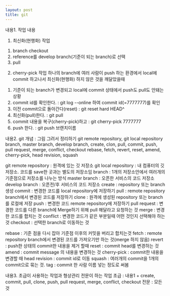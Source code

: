 ```yaml
---
layout: post
title: git
---
```


내용1. 작업 내용
1. 최신화(현행화) 작업
1) branch checkout
2) reference를 develop branch(기준이 되는 branch)로 선택
3) pull

2. cherry-pick 작업
하나의 branch에 여러 사람이 push 하는 환경에서 local에 commit 하고나서 최신화(현행화) 하지 않은 것을 깨달았을때
1) 기준이 되는 branch가 변경되고 local에 commit 상태에서 push도 pull도 안돼는 상황
2) commit id를 확인한다. : git log --online 하여 commit id(=7777777)를 확인
3) 이전 commit으로 돌아간다(reset) : git reset hard HEAD^
4) 최신화(pull)한다. : git pull
5) commit 내용을 복구(cherry-pick)하고 : git cherry-pick 7777777
6) push 한다. : git push 브랜치이름

내용2. git 개념 : 그림 그려서 정리하기
git remote repository, git local repository
branch, master branch, develop branch, create, clon, pull, commit, push, pull request, merge, conflict, checkout
rebase, fetch, revert, reset, amend, cherry-pick, head revision, squash

git remote repository : 원격에 있는 깃 저장소
git local repository : 내 컴퓨터의 깃 저장소. 코드를 save한 곳과는 별도의 저장소임
branch : 1개의 저장소안에서 여러개의 기준점으로 저장소를 나누는 방식
master branch : 오픈한 서비스의 코드 저장소
develop branch : 오픈전/후 서비스의 코드 저장소
create : repository 또는 branch 생성
commit : 변경한 코드를 local repository에 저장하기
pull : remote repository branch에서 변경된 코드를 저장하기
clone : 원격에 생성된 repository 또는 branch를 로컬에 저장
push : 변경한 코드 remote repository에 저장하기
pull request : 변경한 코드를 다른 branch에 Merge하기 위해 pull 해달라고 요청하는 것
merge : 변경한 코드를 합치는 것
conflict : 변경한 코드가 같은 부분일때 어떤 것인지 선택해야 하는 것
checkout : 선택한 branch로 이동하는 것

rebase : 기준 점을 다시 잡아 기준점 이후의 커밋을 버리고 합치는것
fetch : remote repository branch에서 변경된 코드를 가져오기만 하는 것(merge 하지 않음)
revert : push한 상태의 commit한 내용을 제거 할때
reset : commit head를 변경하는 것
amend : commit message 의 내용을 변경하는 것
cherry-pick : commit한 내용을 변경할 때
head revision : commit id로 이동
squash : 여러개의 commit을 1개의 commit으로 묶는 것.
tag : commit 한 사람 이름 넣는 정도로 써봄

내용3. 초급이 사용하는 작업과 형상관리 전문이 하는 작업
초급 : 내용1 + create, commit, pull, clone, push, pull request, merge, conflict, checkout
전문 : 모든것
